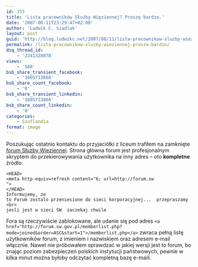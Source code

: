 ```yaml
---
id: 153
title: 'Lista pracowników Służby Więziennej? Proszę bardzo.'
date: '2007-08-11T23:29:47+02:00'
author: 'Ludwik C. Siadlak'
layout: post
guid: 'http://blog.ludwikc.net/2007/08/11/lista-pracownikow-sluzby-wieziennej-prosze-bardzo/'
permalink: /lista-pracownikow-sluzby-wieziennej-prosze-bardzo/
dsq_thread_id:
    - '2241328078'
views:
    - '588'
bsb_share_transient_facebook:
    - '1605713868'
bsb_share_count_facebook:
    - '0'
bsb_share_transient_linkedin:
    - '1605713868'
bsb_share_count_linkedin:
    - '0'
categories:
    - Szuflandia
format: image
---
```


Poszukując ostatnio kontaktu do przyjaciółki z liceum trafiłem na zamknięte [forum Służby Więziennej](http://forum.sw.gov.pl/). Strona główna forum jest profesjonalnym skryptem do przekierowywania użytkownika na inny adres – oto **kompletne** źródło:

```
<HEAD>
<meta http-equiv=refresh content="6; url=http://forum.sw
">
</HEAD>
Informujemy, ze
to Forum zostalo przeniesione do sieci korporacyjnej...  przepraszamy
<br>
jesli jest w sieci SW  zaczekaj chwile
```

Fora są rzeczywiście zablokowane, ale udanie się pod adres `<a href="http://forum.sw.gov.pl/memberlist.php?mode=joined&order=ASC&start=1">/memberlist.php</a>` zwraca pełną listę użytkowników forum, z imieniem i nazwiskiem oraz adresem e-mail włącznie. Nawet nie próbowałem sprawdzać w jakiej wersji jest to forum, bo znając poziom zabezpieczeń polskich instytucji państwowych, pewnie w kilka minut można byłoby odczytać kompletną bazę e-maili.
